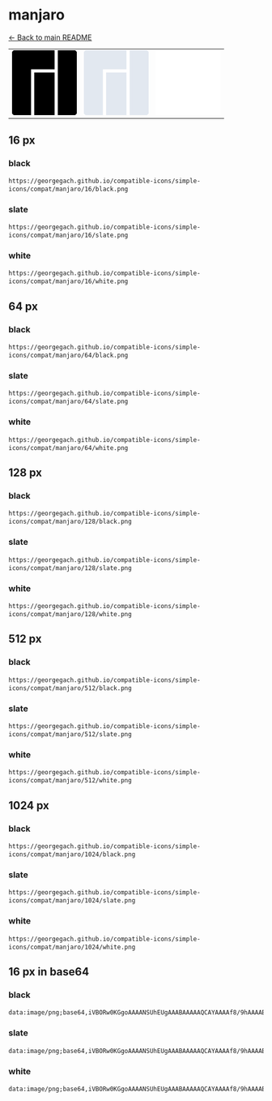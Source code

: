 # manjaro

[← Back to main README](../../README.md)

<table><tr>
  <td><img src="./128/black.png" width="128" alt="manjaro black icon" /></td>
  <td><img src="./128/slate.png" width="128" alt="manjaro slate icon" /></td>
  <td><img src="./128/white.png" width="128" alt="manjaro white icon" /></td>
</tr></table>

## 16 px

### black
```
https://georgegach.github.io/compatible-icons/simple-icons/compat/manjaro/16/black.png
```

### slate
```
https://georgegach.github.io/compatible-icons/simple-icons/compat/manjaro/16/slate.png
```

### white
```
https://georgegach.github.io/compatible-icons/simple-icons/compat/manjaro/16/white.png
```

## 64 px

### black
```
https://georgegach.github.io/compatible-icons/simple-icons/compat/manjaro/64/black.png
```

### slate
```
https://georgegach.github.io/compatible-icons/simple-icons/compat/manjaro/64/slate.png
```

### white
```
https://georgegach.github.io/compatible-icons/simple-icons/compat/manjaro/64/white.png
```

## 128 px

### black
```
https://georgegach.github.io/compatible-icons/simple-icons/compat/manjaro/128/black.png
```

### slate
```
https://georgegach.github.io/compatible-icons/simple-icons/compat/manjaro/128/slate.png
```

### white
```
https://georgegach.github.io/compatible-icons/simple-icons/compat/manjaro/128/white.png
```

## 512 px

### black
```
https://georgegach.github.io/compatible-icons/simple-icons/compat/manjaro/512/black.png
```

### slate
```
https://georgegach.github.io/compatible-icons/simple-icons/compat/manjaro/512/slate.png
```

### white
```
https://georgegach.github.io/compatible-icons/simple-icons/compat/manjaro/512/white.png
```

## 1024 px

### black
```
https://georgegach.github.io/compatible-icons/simple-icons/compat/manjaro/1024/black.png
```

### slate
```
https://georgegach.github.io/compatible-icons/simple-icons/compat/manjaro/1024/slate.png
```

### white
```
https://georgegach.github.io/compatible-icons/simple-icons/compat/manjaro/1024/white.png
```

## 16 px in base64

### black
```
data:image/png;base64,iVBORw0KGgoAAAANSUhEUgAAABAAAAAQCAYAAAAf8/9hAAAABmJLR0QA/wD/AP+gvaeTAAAAfklEQVQ4je3QMQpCMRAE0EfiNfQI3sTqH8DjeAdPJPZip/At7SzlR21DCBpJY+HAwu7szjAsnDHh+aG22GfzhFPAHFEbHlkfsQhfiGuIoUMMZhXuhkOF32HZYnDEBkPBX1sTwArrgrvXDrt/8Df4FYPUoU8Bl8LkXap8lzC+AEvWHTWeGuYdAAAAAElFTkSuQmCC
```

### slate
```
data:image/png;base64,iVBORw0KGgoAAAANSUhEUgAAABAAAAAQCAYAAAAf8/9hAAAABmJLR0QA/wD/AP+gvaeTAAAAnUlEQVQ4je2QsQ3CQBAEZ+/dBpSASCiDiAIohyJoiAaQQwsTEBAgESL9HwkWhjdgmYSATe9mtHfaHU6VSSOHwJs4aS3CFHwGIIgOtfWBm0iku5AgGFtfuLsVwYbCTYrc6meTbbNNFRvcJx8FJiuTx5Vciwex/Cjl12aCW+ZIy6dul67Fr3/wF/yEQBCHwoJoyX3flri/btWeCWKC+gqM4zDHysUDuQAAAABJRU5ErkJggg==
```

### white
```
data:image/png;base64,iVBORw0KGgoAAAANSUhEUgAAABAAAAAQCAYAAAAf8/9hAAAABmJLR0QA/wD/AP+gvaeTAAAAgUlEQVQ4je3QMQ4BYRDF8V++dQ2O4CYqB3Acd3Ai0YuOhFKnFOtpN5svrGyj8KqZN/P+mYwkpySPfNYmya7TP5IcC6ZoDNOzUzeYlS/CNTVlRBhMKt4N+4q/xXwI4IA1lj3/OvQCWGDV8+61xdE/+AN+BdCOyLcFlx7k3VXdWYvzC5naTQXFscxjAAAAAElFTkSuQmCC
```


